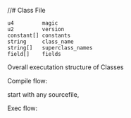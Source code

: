 
//# Class File

```
u4         magic
u2         version
constant[] constants
string     class_name
string[]   superclass_names
field[]    fields

```

Overall executation structure of Classes

Compile flow:

start with any sourcefile, 


Exec flow: 